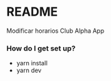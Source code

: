 # README #

Modificar horarios Club Alpha App

### How do I get set up? ###

* yarn install
* yarn dev
